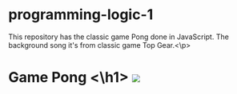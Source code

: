 # programming-logic-1
<p> This repository has the classic game Pong done in JavaScript. The background song it's from  classic game Top Gear.<\p>
<h1> Game Pong <\h1> 
 <img src="https://user-images.githubusercontent.com/119316027/210104039-5d1987c8-9654-4167-95bf-984fcd09b0ae.gif"

